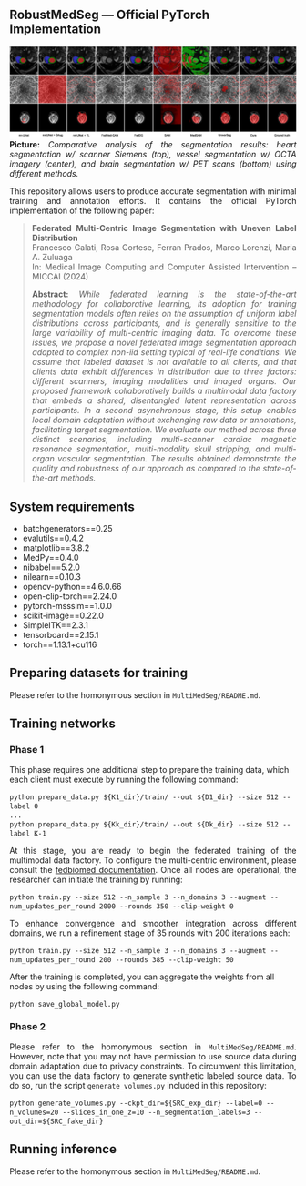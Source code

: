 ## RobustMedSeg &mdash; Official PyTorch Implementation
<div align="justify">

![Teaser image](./fed_grid.png)
**Picture:** *Comparative analysis of the segmentation results: heart segmentation w/ scanner Siemens (top), vessel segmentation w/ OCTA imagery (center), and brain segmentation w/ PET scans (bottom) using different methods.*

This repository allows users to produce accurate segmentation with minimal training and annotation efforts. It contains the official PyTorch implementation of the following paper:

> **Federated Multi-Centric Image Segmentation with Uneven Label Distribution**<br>
> Francesco Galati, Rosa Cortese, Ferran Prados, Marco Lorenzi, Maria A. Zuluaga<br>
> In: Medical Image Computing and Computer Assisted Intervention – MICCAI (2024)
>
> **Abstract:** *While federated learning is the state-of-the-art methodology for collaborative learning, its adoption for training segmentation models often relies on the assumption of uniform label distributions across participants, and is generally sensitive to the large variability of multi-centric imaging data. To overcome these issues, we propose a novel federated image segmentation approach adapted to complex non-iid setting typical of real-life conditions. We assume that labeled dataset is not available to all clients, and that clients data exhibit differences in distribution due to three factors: different scanners, imaging modalities and imaged organs. Our proposed framework collaboratively builds a multimodal data factory that embeds a shared, disentangled latent representation across participants. In a second asynchronous stage, this setup enables local domain adaptation without exchanging raw data or annotations, facilitating target segmentation. We evaluate our method across three distinct scenarios, including multi-scanner cardiac magnetic resonance segmentation, multi-modality skull stripping, and multi-organ vascular segmentation. The results obtained demonstrate the quality and robustness of our approach as compared to the state-of-the-art methods.*

</div>

## System requirements
- batchgenerators==0.25
- evalutils==0.4.2
- matplotlib==3.8.2
- MedPy==0.4.0
- nibabel==5.2.0
- nilearn==0.10.3
- opencv-python==4.6.0.66
- open-clip-torch==2.24.0
- pytorch-msssim==1.0.0
- scikit-image==0.22.0
- SimpleITK==2.3.1
- tensorboard==2.15.1
- torch==1.13.1+cu116

## Preparing datasets for training

Please refer to the homonymous section in `MultiMedSeg/README.md`.

## Training networks

### Phase 1

This phase requires one additional step to prepare the training data, which each client must execute by running the following command:

```
python prepare_data.py ${K1_dir}/train/ --out ${D1_dir} --size 512 --label 0
...
python prepare_data.py ${Kk_dir}/train/ --out ${Dk_dir} --size 512 --label K-1
```

<div align="justify">

At this stage, you are ready to begin the federated training of the multimodal data factory. To configure the multi-centric environment, please consult the [fedbiomed documentation](https://fedbiomed.org/latest/tutorials/installation/1-setting-up-environment/). Once all nodes are operational, the researcher can initiate the training by running:

</div>

```
python train.py --size 512 --n_sample 3 --n_domains 3 --augment --num_updates_per_round 2000 --rounds 350 --clip-weight 0
```

<div align="justify">

To enhance convergence and smoother integration across different domains, we run a refinement stage of 35 rounds with 200 iterations each:

</div>

```
python train.py --size 512 --n_sample 3 --n_domains 3 --augment --num_updates_per_round 200 --rounds 385 --clip-weight 50
```

After the training is completed, you can aggregate the weights from all nodes by using the following command:

```
python save_global_model.py
```

### Phase 2

<div align="justify">

Please refer to the homonymous section in `MultiMedSeg/README.md`. However, note that you may not have permission to use source data during domain adaptation due to privacy constraints. To circumvent this limitation, you can use the data factory to generate synthetic labeled source data. To do so, run the script `generate_volumes.py` included in this repository:

</div>

```
python generate_volumes.py --ckpt_dir=${SRC_exp_dir} --label=0 --n_volumes=20 --slices_in_one_z=10 --n_segmentation_labels=3 --out_dir=${SRC_fake_dir}
```

## Running inference

Please refer to the homonymous section in `MultiMedSeg/README.md`.

